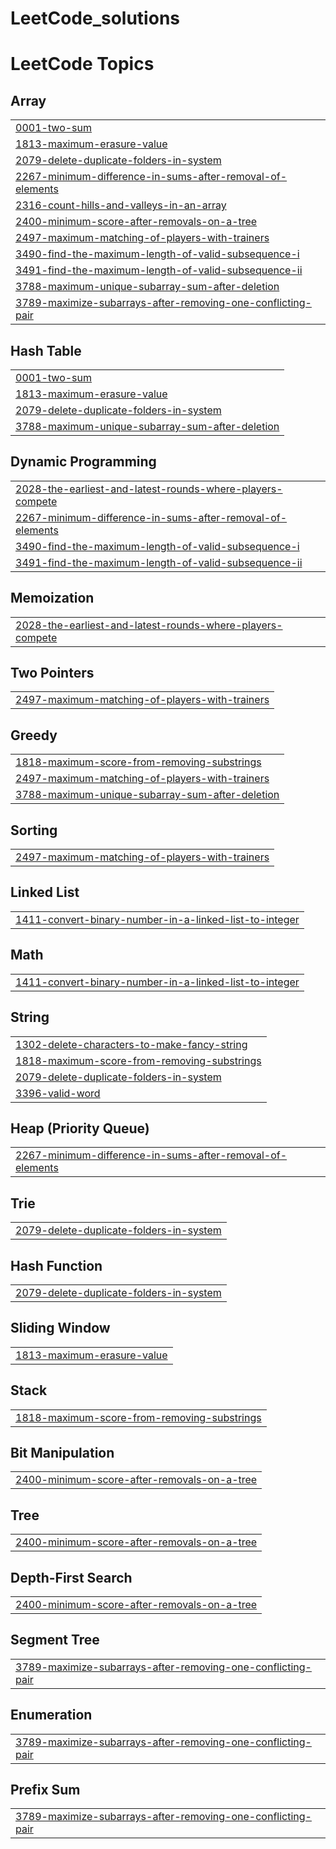 # LeetCode_solutions
<!---LeetCode Topics Start-->
# LeetCode Topics
## Array
|  |
| ------- |
| [0001-two-sum](https://github.com/Nikhilsingh46/LeetCode_solutions/tree/master/0001-two-sum) |
| [1813-maximum-erasure-value](https://github.com/Nikhilsingh46/LeetCode_solutions/tree/master/1813-maximum-erasure-value) |
| [2079-delete-duplicate-folders-in-system](https://github.com/Nikhilsingh46/LeetCode_solutions/tree/master/2079-delete-duplicate-folders-in-system) |
| [2267-minimum-difference-in-sums-after-removal-of-elements](https://github.com/Nikhilsingh46/LeetCode_solutions/tree/master/2267-minimum-difference-in-sums-after-removal-of-elements) |
| [2316-count-hills-and-valleys-in-an-array](https://github.com/Nikhilsingh46/LeetCode_solutions/tree/master/2316-count-hills-and-valleys-in-an-array) |
| [2400-minimum-score-after-removals-on-a-tree](https://github.com/Nikhilsingh46/LeetCode_solutions/tree/master/2400-minimum-score-after-removals-on-a-tree) |
| [2497-maximum-matching-of-players-with-trainers](https://github.com/Nikhilsingh46/LeetCode_solutions/tree/master/2497-maximum-matching-of-players-with-trainers) |
| [3490-find-the-maximum-length-of-valid-subsequence-i](https://github.com/Nikhilsingh46/LeetCode_solutions/tree/master/3490-find-the-maximum-length-of-valid-subsequence-i) |
| [3491-find-the-maximum-length-of-valid-subsequence-ii](https://github.com/Nikhilsingh46/LeetCode_solutions/tree/master/3491-find-the-maximum-length-of-valid-subsequence-ii) |
| [3788-maximum-unique-subarray-sum-after-deletion](https://github.com/Nikhilsingh46/LeetCode_solutions/tree/master/3788-maximum-unique-subarray-sum-after-deletion) |
| [3789-maximize-subarrays-after-removing-one-conflicting-pair](https://github.com/Nikhilsingh46/LeetCode_solutions/tree/master/3789-maximize-subarrays-after-removing-one-conflicting-pair) |
## Hash Table
|  |
| ------- |
| [0001-two-sum](https://github.com/Nikhilsingh46/LeetCode_solutions/tree/master/0001-two-sum) |
| [1813-maximum-erasure-value](https://github.com/Nikhilsingh46/LeetCode_solutions/tree/master/1813-maximum-erasure-value) |
| [2079-delete-duplicate-folders-in-system](https://github.com/Nikhilsingh46/LeetCode_solutions/tree/master/2079-delete-duplicate-folders-in-system) |
| [3788-maximum-unique-subarray-sum-after-deletion](https://github.com/Nikhilsingh46/LeetCode_solutions/tree/master/3788-maximum-unique-subarray-sum-after-deletion) |
## Dynamic Programming
|  |
| ------- |
| [2028-the-earliest-and-latest-rounds-where-players-compete](https://github.com/Nikhilsingh46/LeetCode_solutions/tree/master/2028-the-earliest-and-latest-rounds-where-players-compete) |
| [2267-minimum-difference-in-sums-after-removal-of-elements](https://github.com/Nikhilsingh46/LeetCode_solutions/tree/master/2267-minimum-difference-in-sums-after-removal-of-elements) |
| [3490-find-the-maximum-length-of-valid-subsequence-i](https://github.com/Nikhilsingh46/LeetCode_solutions/tree/master/3490-find-the-maximum-length-of-valid-subsequence-i) |
| [3491-find-the-maximum-length-of-valid-subsequence-ii](https://github.com/Nikhilsingh46/LeetCode_solutions/tree/master/3491-find-the-maximum-length-of-valid-subsequence-ii) |
## Memoization
|  |
| ------- |
| [2028-the-earliest-and-latest-rounds-where-players-compete](https://github.com/Nikhilsingh46/LeetCode_solutions/tree/master/2028-the-earliest-and-latest-rounds-where-players-compete) |
## Two Pointers
|  |
| ------- |
| [2497-maximum-matching-of-players-with-trainers](https://github.com/Nikhilsingh46/LeetCode_solutions/tree/master/2497-maximum-matching-of-players-with-trainers) |
## Greedy
|  |
| ------- |
| [1818-maximum-score-from-removing-substrings](https://github.com/Nikhilsingh46/LeetCode_solutions/tree/master/1818-maximum-score-from-removing-substrings) |
| [2497-maximum-matching-of-players-with-trainers](https://github.com/Nikhilsingh46/LeetCode_solutions/tree/master/2497-maximum-matching-of-players-with-trainers) |
| [3788-maximum-unique-subarray-sum-after-deletion](https://github.com/Nikhilsingh46/LeetCode_solutions/tree/master/3788-maximum-unique-subarray-sum-after-deletion) |
## Sorting
|  |
| ------- |
| [2497-maximum-matching-of-players-with-trainers](https://github.com/Nikhilsingh46/LeetCode_solutions/tree/master/2497-maximum-matching-of-players-with-trainers) |
## Linked List
|  |
| ------- |
| [1411-convert-binary-number-in-a-linked-list-to-integer](https://github.com/Nikhilsingh46/LeetCode_solutions/tree/master/1411-convert-binary-number-in-a-linked-list-to-integer) |
## Math
|  |
| ------- |
| [1411-convert-binary-number-in-a-linked-list-to-integer](https://github.com/Nikhilsingh46/LeetCode_solutions/tree/master/1411-convert-binary-number-in-a-linked-list-to-integer) |
## String
|  |
| ------- |
| [1302-delete-characters-to-make-fancy-string](https://github.com/Nikhilsingh46/LeetCode_solutions/tree/master/1302-delete-characters-to-make-fancy-string) |
| [1818-maximum-score-from-removing-substrings](https://github.com/Nikhilsingh46/LeetCode_solutions/tree/master/1818-maximum-score-from-removing-substrings) |
| [2079-delete-duplicate-folders-in-system](https://github.com/Nikhilsingh46/LeetCode_solutions/tree/master/2079-delete-duplicate-folders-in-system) |
| [3396-valid-word](https://github.com/Nikhilsingh46/LeetCode_solutions/tree/master/3396-valid-word) |
## Heap (Priority Queue)
|  |
| ------- |
| [2267-minimum-difference-in-sums-after-removal-of-elements](https://github.com/Nikhilsingh46/LeetCode_solutions/tree/master/2267-minimum-difference-in-sums-after-removal-of-elements) |
## Trie
|  |
| ------- |
| [2079-delete-duplicate-folders-in-system](https://github.com/Nikhilsingh46/LeetCode_solutions/tree/master/2079-delete-duplicate-folders-in-system) |
## Hash Function
|  |
| ------- |
| [2079-delete-duplicate-folders-in-system](https://github.com/Nikhilsingh46/LeetCode_solutions/tree/master/2079-delete-duplicate-folders-in-system) |
## Sliding Window
|  |
| ------- |
| [1813-maximum-erasure-value](https://github.com/Nikhilsingh46/LeetCode_solutions/tree/master/1813-maximum-erasure-value) |
## Stack
|  |
| ------- |
| [1818-maximum-score-from-removing-substrings](https://github.com/Nikhilsingh46/LeetCode_solutions/tree/master/1818-maximum-score-from-removing-substrings) |
## Bit Manipulation
|  |
| ------- |
| [2400-minimum-score-after-removals-on-a-tree](https://github.com/Nikhilsingh46/LeetCode_solutions/tree/master/2400-minimum-score-after-removals-on-a-tree) |
## Tree
|  |
| ------- |
| [2400-minimum-score-after-removals-on-a-tree](https://github.com/Nikhilsingh46/LeetCode_solutions/tree/master/2400-minimum-score-after-removals-on-a-tree) |
## Depth-First Search
|  |
| ------- |
| [2400-minimum-score-after-removals-on-a-tree](https://github.com/Nikhilsingh46/LeetCode_solutions/tree/master/2400-minimum-score-after-removals-on-a-tree) |
## Segment Tree
|  |
| ------- |
| [3789-maximize-subarrays-after-removing-one-conflicting-pair](https://github.com/Nikhilsingh46/LeetCode_solutions/tree/master/3789-maximize-subarrays-after-removing-one-conflicting-pair) |
## Enumeration
|  |
| ------- |
| [3789-maximize-subarrays-after-removing-one-conflicting-pair](https://github.com/Nikhilsingh46/LeetCode_solutions/tree/master/3789-maximize-subarrays-after-removing-one-conflicting-pair) |
## Prefix Sum
|  |
| ------- |
| [3789-maximize-subarrays-after-removing-one-conflicting-pair](https://github.com/Nikhilsingh46/LeetCode_solutions/tree/master/3789-maximize-subarrays-after-removing-one-conflicting-pair) |
<!---LeetCode Topics End-->
